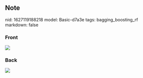 ## Note
nid: 1627119188218
model: Basic-d7a3e
tags: bagging_boosting_rf
markdown: false

### Front
<img src="paste-94a8479c31dd17873baef3e8693245e5d7ca281c.jpg">

### Back
<img src="paste-883c2cec22e5493c2720b3839619b31ea5ff9aba.jpg">
